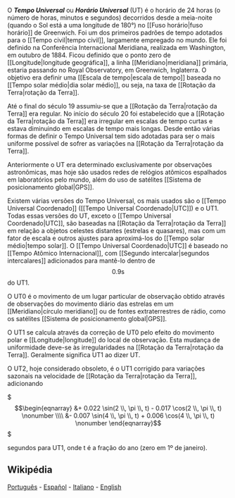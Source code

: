 O ***Tempo Universal*** ou ***Horário Universal*** (UT) é o horário de 24 horas (o número de horas, minutos e segundos) decorridos desde a meia-noite (quando o Sol está a uma longitude de 180°) no [[Fuso horário|fuso horário]] de Greenwich. Foi um dos primeiros padrões de tempo adotados para o [[Tempo civil|tempo civil]], largamente empregado no mundo. Ele foi definido na Conferência Internacional Meridiana, realizada em Washington, em outubro de 1884. Ficou definido que o ponto zero de [[Longitude|longitude geográfica]], a linha [[Meridiano|meridiana]] primária, estaria passando no Royal Observatory, em Greenwich, Inglaterra. O objetivo era definir uma [[Escala de tempo|escala de tempo]] baseada no [[Tempo solar médio|dia solar médio]], ou seja, na taxa de [[Rotação da Terra|rotação da Terra]].

Até o final do século 19 assumiu-se que a [[Rotação da Terra|rotação da Terra]] era regular. No início do século 20 foi estabelecido que a [[Rotação da Terra|rotação da Terra]] era irregular em escalas de tempo curtas e estava diminuindo em escalas de tempo mais longas. Desde então várias formas de definir o Tempo Universal tem sido adotadas para ser o mais uniforme possível de sofrer as variações na [[Rotação da Terra|rotação da Terra]].

Anteriormente o UT era determinado exclusivamente por observações astronômicas, mas hoje são usados redes de relógios atômicos espalhados em laboratórios pelo mundo, além do uso de satélites [[Sistema de posicionamento global|GPS]].

Existem várias versões do Tempo Universal, os mais usados ​​são o [[Tempo Universal Coordenado]] ([[Tempo Universal Coordenado|UTC]]) e o UT1. Todas essas versões do UT, exceto o [[Tempo Universal Coordenado|UTC]], são baseadas na [[Rotação da Terra|rotação da Terra]] em relação a objetos celestes distantes (estrelas e quasares), mas com um fator de escala e outros ajustes para aproximá-los do [[Tempo solar médio|tempo solar]]. O [[Tempo Universal Coordenado|UTC]] é baseado no [[Tempo Atômico Internacional]], com [[Segundo intercalar|segundos intercalares]] adicionados para mantê-lo dentro de $$0.9 \textrm{s}$$ do UT1.

O UT0 é o movimento de um lugar particular de observação obtido através de observações do movimento diário das estrelas em um [[Meridiano|círculo meridiano]] ou de fontes extraterrestres de rádio, como os satélites [[Sistema de posicionamento global|GPS]].

O UT1 se calcula através da correção de UT0 pelo efeito do movimento polar e [[Longitude|longitude]] do local de observação. Esta mudança de uniformidade deve-se às irregularidades na [[Rotação da Terra|rotação da Terra]]. Geralmente significa UT1 ao dizer UT.

O UT2, hoje considerado obsoleto, é o UT1 corrigido para variações sazonais na velocidade de [[Rotação da Terra|rotação da Terra]], adicionando

$$$\begin{eqnarray}
&+ 0.022 \sin(2 \\, \pi \\, t) - 0.017 \cos(2 \\, \pi \\, t) \nonumber \\\\
&- 0.007 \sin(4 \\, \pi \\, t) + 0.006 \cos(4 \\, \pi \\, t) \nonumber
\end{eqnarray}$$$

segundos para UT1, onde t é a fração do ano (zero em 1º de janeiro).

## Wikipédia

[Português](https://pt.wikipedia.org/wiki/Hor%C3%A1rio_universal) - [Español](https://es.wikipedia.org/wiki/Tiempo_universal) - [Italiano](https://it.wikipedia.org/wiki/Tempo_universale) - [English](https://en.wikipedia.org/wiki/Universal_Time)

